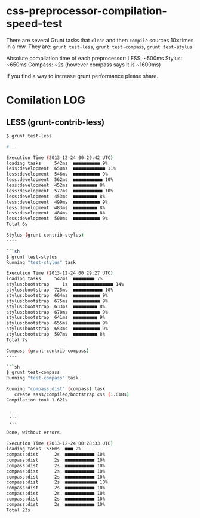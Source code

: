 css-preprocessor-compilation-speed-test
=======================================

There are several Grunt tasks that `clean` and then `compile` sources 10x times in a row.
They are: `grunt test-less`, `grunt test-compass`, `grunt test-stylus`

Absolute compilation time of each preprocessor:
LESS: ~500ms
Stylus: ~650ms
Compass: ~2s (however compass says it is ~1600ms)

If you find a way to increase grunt performance please share.

Comilation LOG
====

LESS (grunt-contrib-less)
----

```sh
$ grunt test-less

#...

Execution Time (2013-12-24 00:29:42 UTC)
loading tasks     542ms  ■■■■■■■■■■ 9%
less:development  658ms  ■■■■■■■■■■■■ 11%
less:development  546ms  ■■■■■■■■■■ 9%
less:development  562ms  ■■■■■■■■■■■ 10%
less:development  452ms  ■■■■■■■■■ 8%
less:development  577ms  ■■■■■■■■■■■ 10%
less:development  453ms  ■■■■■■■■■ 8%
less:development  499ms  ■■■■■■■■■■ 9%
less:development  483ms  ■■■■■■■■■ 8%
less:development  484ms  ■■■■■■■■■ 8%
less:development  500ms  ■■■■■■■■■■ 9%
Total 6s

Stylus (grunt-contrib-stylus)
----

```sh
$ grunt test-stylus
Running "test-stylus" task

Execution Time (2013-12-24 00:29:27 UTC)
loading tasks     542ms  ■■■■■■■■ 7%
stylus:bootstrap     1s  ■■■■■■■■■■■■■■■ 14%
stylus:bootstrap  725ms  ■■■■■■■■■■■ 10%
stylus:bootstrap  664ms  ■■■■■■■■■■ 9%
stylus:bootstrap  675ms  ■■■■■■■■■■ 9%
stylus:bootstrap  633ms  ■■■■■■■■■ 8%
stylus:bootstrap  670ms  ■■■■■■■■■■ 9%
stylus:bootstrap  641ms  ■■■■■■■■■ 9%
stylus:bootstrap  655ms  ■■■■■■■■■■ 9%
stylus:bootstrap  653ms  ■■■■■■■■■■ 9%
stylus:bootstrap  597ms  ■■■■■■■■■ 8%
Total 7s

Compass (grunt-contrib-compass)
----

```sh
$ grunt test-compass
Running "test-compass" task

Running "compass:dist" (compass) task
   create sass/compiled/bootstrap.css (1.618s)
Compilation took 1.621s

 ...
 ...
 ...

Done, without errors.

Execution Time (2013-12-24 00:28:33 UTC)
loading tasks  536ms  ■■■ 2%
compass:dist      2s  ■■■■■■■■■■■ 10%
compass:dist      2s  ■■■■■■■■■■■ 10%
compass:dist      2s  ■■■■■■■■■■■ 10%
compass:dist      2s  ■■■■■■■■■■■ 10%
compass:dist      2s  ■■■■■■■■■■■ 10%
compass:dist      2s  ■■■■■■■■■■■■ 10%
compass:dist      2s  ■■■■■■■■■■■ 10%
compass:dist      2s  ■■■■■■■■■■■ 10%
compass:dist      2s  ■■■■■■■■■■■ 10%
compass:dist      2s  ■■■■■■■■■■■ 10%
Total 23s
```
